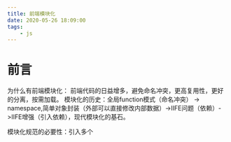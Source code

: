 ```yaml
---
title: 前端模块化
date: 2020-05-26 18:09:00
tags:
    - js
---
```

# 前言
为什么有前端模块化：
前端代码的日益增多，避免命名冲突，更高复用性，更好的分离，按需加载。
模块化的历史：全局function模式（命名冲突） -> namespace,简单对象封装（外部可以直接修改内部数据）->IIFE问题（依赖）->IIFE增强（引入依赖），现代模块化的基石。

模块化规范的必要性：引入多个<script>出现的问题->请求过多，依赖模糊，难以维护。

## CommonJS：
特点：同步加载，适用于服务端，加载一次缓存结果。浏览器端需要编译后执行。
语法：
暴露模块：module.exports = value或exports.value = value
引入模块：require(xxx)

## AMD:
特点：异步加载，允许指定回调函数，适用于浏览器端。
语法：
定义：
define(['module1','module2'], function(m1, m2){
return 模块
})
使用：
require(['module1', 'module2'], function(m1, m2){
使用m1, m2
})
借助工具：RequireJS

## CMD:
特点：用于浏览器端，模块加载是异步的，模块使用时才会加载执行。结合了CommonJS和AMD规范的特点。
定义暴露模块：
define(function(require, exports, module){
//引入依赖模块(同步)
var module2 = require('./module2')
//引入依赖模块(异步)
require.async('./module3', function (m3) {
})
//暴露模块
exports.xxx = value
})
引入模块：
define(function (require) {
var m1 = require('./module1')
var m4 = require('./module4')
m1.show()
m4.show()
})

借助工具：sea.js

## ES6模块化：
特点：编译时确定依赖关系。